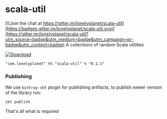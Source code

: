 # scala-util

[![Join the chat at https://gitter.im/lonelyplanet/scala-util](https://badges.gitter.im/lonelyplanet/scala-util.svg)](https://gitter.im/lonelyplanet/scala-util?utm_source=badge&utm_medium=badge&utm_campaign=pr-badge&utm_content=badge)
A collections of random Scala utilities

  [ ![Download](https://api.bintray.com/packages/lonelyplanet/maven/scala-util/images/download.svg) ](https://bintray.com/lonelyplanet/maven/scala-util/_latestVersion)

    "com.lonelyplanet" %% "scala-util" % "0.1.1"

### Publishing

We use `bintray-sbt` plugin for publishing artifacts, to publish newer version of the library run:
```
sbt publish
```

That's all what is required
